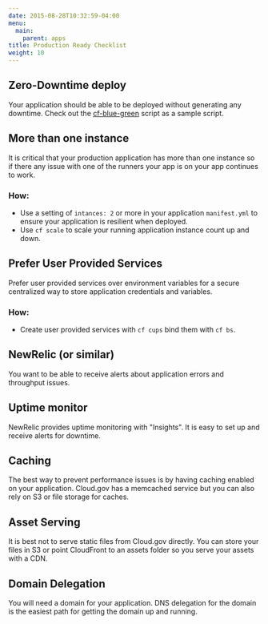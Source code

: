 ```yaml
---
date: 2015-08-28T10:32:59-04:00
menu:
  main:
    parent: apps
title: Production Ready Checklist
weight: 10
---
```


## Zero-Downtime deploy

Your application should be able to be deployed without generating any downtime.
Check out the [cf-blue-green](https://github.com/18F/cf-blue-green) script as a
sample script.

## More than one instance

It is critical that your production application has more than one instance so if
there any issue with one of the runners your app is on your app continues to work.

### How:

- Use a setting of `intances: 2` or more in your application `manifest.yml` to ensure your application is resilient when deployed.
- Use `cf scale` to scale your running application instance count up and down.

## Prefer User Provided Services

Prefer user provided services over environment variables for a secure centralized way to store application credentials and variables.

### How:

- Create user provided services with `cf cups` bind them with `cf bs`.

## NewRelic (or similar)

You want to be able to receive alerts about application errors and throughput issues.

## Uptime monitor

NewRelic provides uptime monitoring with "Insights". It is easy to set up and
receive alerts for downtime.

## Caching

The best way to prevent performance issues is by having caching enabled on your
application.
Cloud.gov has a memcached service but you can also rely on S3 or file storage for caches.

## Asset Serving

It is best not to serve static files from Cloud.gov directly. You can store your
files in S3 or point CloudFront to an assets folder so you serve your assets with a CDN.

## Domain Delegation

You will need a domain for your application. DNS delegation for the domain is the
easiest path for getting the domain up and running.
